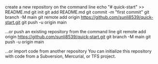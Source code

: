 create a new repository on the command line
echo "# quick-start" >> README.md
git init
git add README.md
git commit -m "first commit"
git branch -M main
git remote add origin https://github.com/sunli8539/quick-start.git
git push -u origin main

…or push an existing repository from the command line
git remote add origin https://github.com/sunli8539/quick-start.git
git branch -M main
git push -u origin main

…or import code from another repository
You can initialize this repository with code from a Subversion, Mercurial, or TFS project.

